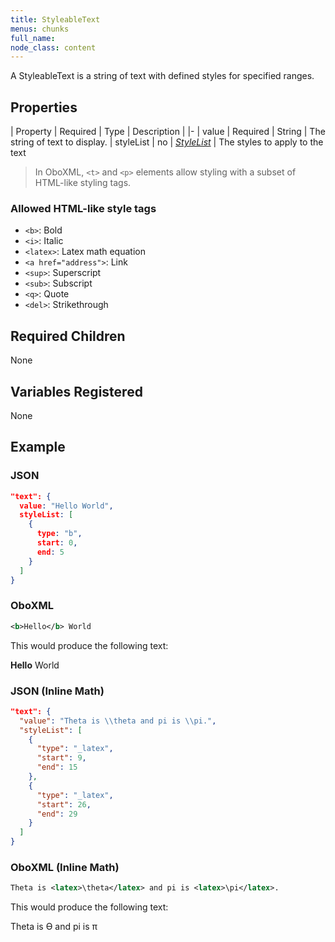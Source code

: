 ```yaml
---
title: StyleableText
menus: chunks
full_name:
node_class: content
---
```

A StyleableText is a string of text with defined styles for specified ranges.

## Properties

| Property | Required | Type | Description |
|-
| value | Required | String | The string of text to display.
| styleList | no | [*StyleList*](stylelist.html) | The styles to apply to the text

> In OboXML, `<t>` and `<p>` elements allow styling with a subset of HTML-like styling tags.

### Allowed HTML-like style tags

* `<b>`: Bold
* `<i>`: Italic
* `<latex>`: Latex math equation
* `<a href="address">`: Link
* `<sup>`: Superscript
* `<sub>`: Subscript
* `<q>`: Quote
* `<del>`: Strikethrough

## Required Children

None

## Variables Registered

None

## Example

### JSON

```json
"text": {
  value: "Hello World",
  styleList: [
    {
      type: "b",
      start: 0,
      end: 5
    }
  ]
}
```

### OboXML

```xml
<b>Hello</b> World
```

This would produce the following text:

**Hello** World

### JSON (Inline Math)

```json
"text": {
  "value": "Theta is \\theta and pi is \\pi.",
  "styleList": [
    {
      "type": "_latex",
      "start": 9,
      "end": 15
    },
    {
      "type": "_latex",
      "start": 26,
      "end": 29
    }
  ]
}
```

### OboXML (Inline Math)

```xml
Theta is <latex>\theta</latex> and pi is <latex>\pi</latex>.
```

This would produce the following text:

Theta is ϴ and pi is π
